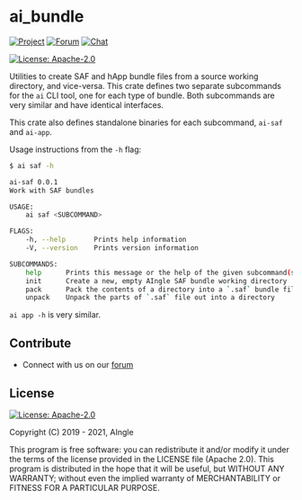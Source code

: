 # ai_bundle

[![Project](https://img.shields.io/badge/project-aingle-blue.svg?style=flat-square)](http://aingle.ai/)
[![Forum](https://img.shields.io/badge/chat-forum%2eaingle%2enet-blue.svg?style=flat-square)](https://forum.aingle.ai)
[![Chat](https://img.shields.io/badge/chat-chat%2eaingle%2enet-blue.svg?style=flat-square)](https://chat.aingle.ai)

[![License: Apache-2.0](https://img.shields.io/badge/License-Apache%202.0-blue.svg)](https://www.apache.org/licenses/LICENSE-2.0)

Utilities to create SAF and hApp bundle files from a source working directory, and vice-versa.
This crate defines two separate subcommands for the `ai` CLI tool, one for each type of bundle.
Both subcommands are very similar and have identical interfaces.

This crate also defines standalone binaries for each subcommand, `ai-saf` and `ai-app`.

Usage instructions from the `-h` flag:

```sh
$ ai saf -h

ai-saf 0.0.1
Work with SAF bundles

USAGE:
    ai saf <SUBCOMMAND>

FLAGS:
    -h, --help       Prints help information
    -V, --version    Prints version information

SUBCOMMANDS:
    help      Prints this message or the help of the given subcommand(s)
    init      Create a new, empty AIngle SAF bundle working directory
    pack      Pack the contents of a directory into a `.saf` bundle file
    unpack    Unpack the parts of `.saf` file out into a directory
```

`ai app -h` is very similar.

## Contribute


* Connect with us on our [forum](https://forum.aingle.ai)

## License
[![License: Apache-2.0](https://img.shields.io/badge/License-Apache%202.0-blue.svg)](https://www.apache.org/licenses/LICENSE-2.0)

Copyright (C) 2019 - 2021, AIngle

This program is free software: you can redistribute it and/or modify it under the terms of the license
provided in the LICENSE file (Apache 2.0).  This program is distributed in the hope that it will be useful,
but WITHOUT ANY WARRANTY; without even the implied warranty of MERCHANTABILITY or FITNESS FOR A PARTICULAR
PURPOSE.
